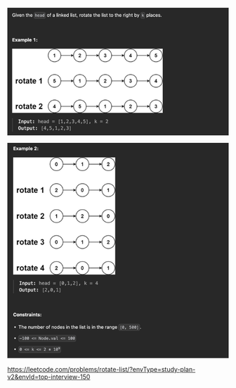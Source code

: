 ![img.png](img.png)

![img_1.png](img_1.png)

https://leetcode.com/problems/rotate-list/?envType=study-plan-v2&envId=top-interview-150
